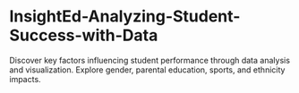 # InsightEd-Analyzing-Student-Success-with-Data
Discover key factors influencing student performance through data analysis and visualization. Explore gender, parental education, sports, and ethnicity impacts.
